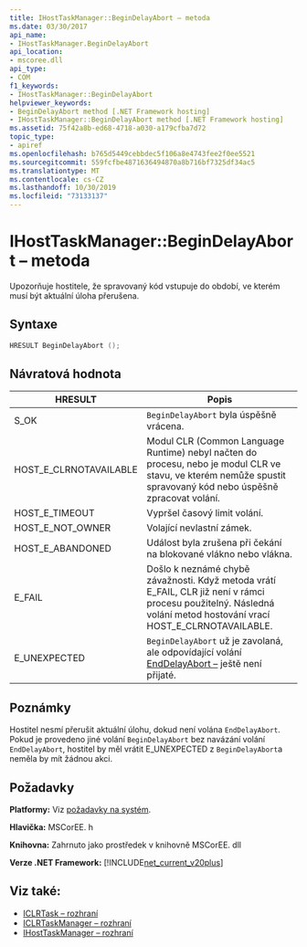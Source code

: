 ```yaml
---
title: IHostTaskManager::BeginDelayAbort – metoda
ms.date: 03/30/2017
api_name:
- IHostTaskManager.BeginDelayAbort
api_location:
- mscoree.dll
api_type:
- COM
f1_keywords:
- IHostTaskManager::BeginDelayAbort
helpviewer_keywords:
- BeginDelayAbort method [.NET Framework hosting]
- IHostTaskManager::BeginDelayAbort method [.NET Framework hosting]
ms.assetid: 75f42a8b-ed68-4718-a030-a179cfba7d72
topic_type:
- apiref
ms.openlocfilehash: b765d5449cebbdec5f106a8e4743fee2f0ee5521
ms.sourcegitcommit: 559fcfbe4871636494870a8b716bf7325df34ac5
ms.translationtype: MT
ms.contentlocale: cs-CZ
ms.lasthandoff: 10/30/2019
ms.locfileid: "73133137"
---
```

# <a name="ihosttaskmanagerbegindelayabort-method"></a>IHostTaskManager::BeginDelayAbort – metoda
Upozorňuje hostitele, že spravovaný kód vstupuje do období, ve kterém musí být aktuální úloha přerušena.  
  
## <a name="syntax"></a>Syntaxe  
  
```cpp  
HRESULT BeginDelayAbort ();  
```  
  
## <a name="return-value"></a>Návratová hodnota  
  
|HRESULT|Popis|  
|-------------|-----------------|  
|S_OK|`BeginDelayAbort` byla úspěšně vrácena.|  
|HOST_E_CLRNOTAVAILABLE|Modul CLR (Common Language Runtime) nebyl načten do procesu, nebo je modul CLR ve stavu, ve kterém nemůže spustit spravovaný kód nebo úspěšně zpracovat volání.|  
|HOST_E_TIMEOUT|Vypršel časový limit volání.|  
|HOST_E_NOT_OWNER|Volající nevlastní zámek.|  
|HOST_E_ABANDONED|Událost byla zrušena při čekání na blokované vlákno nebo vlákna.|  
|E_FAIL|Došlo k neznámé chybě závažnosti. Když metoda vrátí E_FAIL, CLR již není v rámci procesu použitelný. Následná volání metod hostování vrací HOST_E_CLRNOTAVAILABLE.|  
|E_UNEXPECTED|`BeginDelayAbort` už je zavolaná, ale odpovídající volání [EndDelayAbort –](../../../../docs/framework/unmanaged-api/hosting/ihosttaskmanager-enddelayabort-method.md) ještě není přijaté.|  
  
## <a name="remarks"></a>Poznámky  
 Hostitel nesmí přerušit aktuální úlohu, dokud není volána `EndDelayAbort`. Pokud je provedeno jiné volání `BeginDelayAbort` bez navázání volání `EndDelayAbort`, hostitel by měl vrátit E_UNEXPECTED z `BeginDelayAbort`a neměla by mít žádnou akci.  
  
## <a name="requirements"></a>Požadavky  
 **Platformy:** Viz [požadavky na systém](../../../../docs/framework/get-started/system-requirements.md).  
  
 **Hlavička:** MSCorEE. h  
  
 **Knihovna:** Zahrnuto jako prostředek v knihovně MSCorEE. dll  
  
 **Verze .NET Framework:** [!INCLUDE[net_current_v20plus](../../../../includes/net-current-v20plus-md.md)]  
  
## <a name="see-also"></a>Viz také:

- [ICLRTask – rozhraní](../../../../docs/framework/unmanaged-api/hosting/iclrtask-interface.md)
- [ICLRTaskManager – rozhraní](../../../../docs/framework/unmanaged-api/hosting/iclrtaskmanager-interface.md)
- [IHostTaskManager – rozhraní](../../../../docs/framework/unmanaged-api/hosting/ihosttaskmanager-interface.md)
